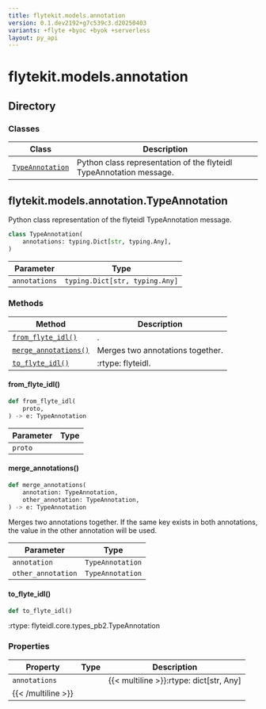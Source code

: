```yaml
---
title: flytekit.models.annotation
version: 0.1.dev2192+g7c539c3.d20250403
variants: +flyte +byoc +byok +serverless
layout: py_api
---
```


# flytekit.models.annotation

## Directory

### Classes

| Class | Description |
|-|-|
| [`TypeAnnotation`](.././flytekit.models.annotation#flytekitmodelsannotationtypeannotation) | Python class representation of the flyteidl TypeAnnotation message. |

## flytekit.models.annotation.TypeAnnotation

Python class representation of the flyteidl TypeAnnotation message.


```python
class TypeAnnotation(
    annotations: typing.Dict[str, typing.Any],
)
```
| Parameter | Type |
|-|-|
| `annotations` | `typing.Dict[str, typing.Any]` |

### Methods

| Method | Description |
|-|-|
| [`from_flyte_idl()`](#from_flyte_idl) | . |
| [`merge_annotations()`](#merge_annotations) | Merges two annotations together. |
| [`to_flyte_idl()`](#to_flyte_idl) | :rtype: flyteidl. |


#### from_flyte_idl()

```python
def from_flyte_idl(
    proto,
) -> e: TypeAnnotation
```
| Parameter | Type |
|-|-|
| `proto` |  |

#### merge_annotations()

```python
def merge_annotations(
    annotation: TypeAnnotation,
    other_annotation: TypeAnnotation,
) -> e: TypeAnnotation
```
Merges two annotations together. If the same key exists in both annotations, the value in the other annotation
will be used.


| Parameter | Type |
|-|-|
| `annotation` | `TypeAnnotation` |
| `other_annotation` | `TypeAnnotation` |

#### to_flyte_idl()

```python
def to_flyte_idl()
```
:rtype: flyteidl.core.types_pb2.TypeAnnotation


### Properties

| Property | Type | Description |
|-|-|-|
| `annotations` |  | {{< multiline >}}:rtype: dict[str, Any]
{{< /multiline >}} |

